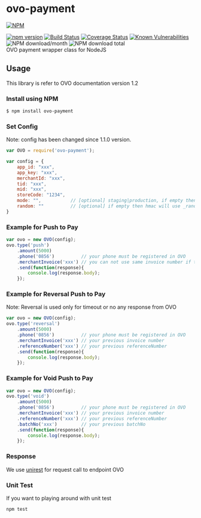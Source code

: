# ovo-payment
[![NPM](https://nodei.co/npm/ovo-payment.png?downloads=true&downloadRank=true&stars=true)](https://nodei.co/npm/ovo-payment/)  
  
[![npm version](https://img.shields.io/npm/v/ovo-payment.svg?style=flat-square)](https://www.npmjs.org/package/ovo-payment)
[![Build Status](https://travis-ci.com/aalfiann/midtrans-payment.svg?branch=master)](https://travis-ci.com/aalfiann/ovo-payment)
[![Coverage Status](https://coveralls.io/repos/github/aalfiann/ovo-payment/badge.svg?branch=master)](https://coveralls.io/github/aalfiann/ovo-payment?branch=master)
[![Known Vulnerabilities](https://snyk.io//test/github/aalfiann/ovo-payment/badge.svg?targetFile=package.json)](https://snyk.io//test/github/aalfiann/ovo-payment?targetFile=package.json)
![NPM download/month](https://img.shields.io/npm/dm/ovo-payment.svg)
![NPM download total](https://img.shields.io/npm/dt/ovo-payment.svg)  
OVO payment wrapper class for NodeJS

## Usage
This library is refer to OVO documentation version 1.2

### Install using NPM
```bash
$ npm install ovo-payment
```

### Set Config
Note: config has been changed since 1.1.0 version.
```javascript
var OVO = require('ovo-payment');

var config = {
    app_id: "xxx",
    app_key: "xxx",
    merchantId: "xxx",
    tid: "xxx",
    mid: "xxx",
    storeCode: "1234",
    mode: "",           // [optional] staging|production, if empty then will use api staging url address
    random: ""          // [optional] if empty then hmac will use _randomizer()
}
```

### Example for Push to Pay
```javascript
var ovo = new OVO(config);
ovo.type('push')
    .amount(5000)
    .phone('0856')          // your phone must be registered in OVO
    .merchantInvoice('xxx') // you can not use same invoice number if the previous request was failed or canceled
    .send(function(response){
        console.log(response.body);
    });
```

### Example for Reversal Push to Pay
Note: Reversal is used only for timeout or no any response from OVO
```javascript
var ovo = new OVO(config);
ovo.type('reversal')
    .amount(5000)
    .phone('0856')          // your phone must be registered in OVO
    .merchantInvoice('xxx') // your previous invoice number
    .referenceNumber('xxx') // your previous referenceNumber
    .send(function(response){
        console.log(response.body);
    });
```

### Example for Void Push to Pay
```javascript
var ovo = new OVO(config);
ovo.type('void')
    .amount(5000)
    .phone('0856')          // your phone must be registered in OVO
    .merchantInvoice('xxx') // your previous invoice number
    .referenceNumber('xxx') // your previous referenceNumber
    .batchNo('xxx')         // your previous batchNo
    .send(function(response){
        console.log(response.body);
    });
```

### Response
We use [unirest](https://unirest.io) for request call to endpoint OVO

### Unit Test
If you want to playing around with unit test
```
npm test
```